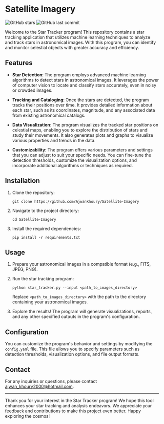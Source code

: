 # Satellite Imagery

![GitHub stars](https://img.shields.io/github/stars/AjwanKhoury/Satellite-Imagery?style=social) ![GitHub last commit](https://img.shields.io/github/last-commit/AjwanKhoury/Satellite-Imagery)

Welcome to the Star Tracker program! This repository contains a star tracking application that utilizes machine learning techniques to analyze and track stars in astronomical images. With this program, you can identify and monitor celestial objects with greater accuracy and efficiency.

## Features

- **Star Detection**: The program employs advanced machine learning algorithms to detect stars in astronomical images. It leverages the power of computer vision to locate and classify stars accurately, even in noisy or crowded images.

- **Tracking and Cataloging**: Once the stars are detected, the program tracks their positions over time. It provides detailed information about each star, such as its coordinates, magnitude, and any associated data from existing astronomical catalogs.

- **Data Visualization**: The program visualizes the tracked star positions on celestial maps, enabling you to explore the distribution of stars and study their movements. It also generates plots and graphs to visualize various properties and trends in the data.

- **Customizability**: The program offers various parameters and settings that you can adjust to suit your specific needs. You can fine-tune the detection thresholds, customize the visualization options, and incorporate additional algorithms or techniques as required.

## Installation

1. Clone the repository:

   ```
   git clone https://github.com/AjwanKhoury/Satellite-Imagery
   ```

2. Navigate to the project directory:

   ```
   cd Satellite-Imagery
   ```

3. Install the required dependencies:

   ```
   pip install -r requirements.txt
   ```

## Usage

1. Prepare your astronomical images in a compatible format (e.g., FITS, JPEG, PNG).

2. Run the star tracking program:

   ```
   python star_tracker.py --input <path_to_images_directory>
   ```

   Replace `<path_to_images_directory>` with the path to the directory containing your astronomical images.

3. Explore the results! The program will generate visualizations, reports, and any other specified outputs in the program's configuration.

## Configuration

You can customize the program's behavior and settings by modifying the `config.yaml` file. This file allows you to specify parameters such as detection thresholds, visualization options, and file output formats.


## Contact

For any inquiries or questions, please contact [ajwan_khoury2000@hotmail.com](mailto:ajwan_khoury2000@hotmail.com).

---

Thank you for your interest in the Star Tracker program! We hope this tool enhances your star tracking and analysis endeavors. We appreciate your feedback and contributions to make this project even better. Happy exploring the cosmos!
